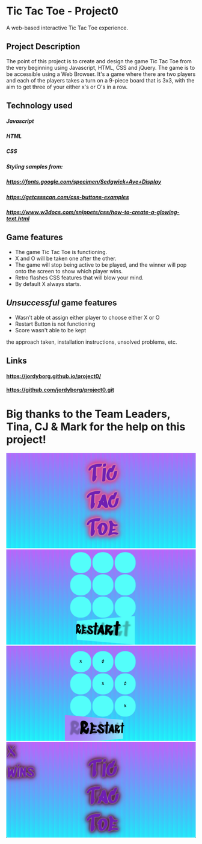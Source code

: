 # Tic Tac Toe - Project0

A web-based interactive Tic Tac Toe experience.

## Project Description

The point of this project is to create and design the game Tic Tac Toe from the very beginning using Javascript, HTML, CSS and jQuery. 
The game is to be accessible using a Web Browser.
It's a game where there are two players and each of the players takes a turn on a 9-piece board that is 3x3, with the aim to get three of your either x's or O's in a row. 

## Technology used

##### Javascript
##### HTML
##### CSS
##### Styling samples from:
##### https://fonts.google.com/specimen/Sedgwick+Ave+Display
##### https://getcssscan.com/css-buttons-examples
##### https://www.w3docs.com/snippets/css/how-to-create-a-glowing-text.html

## Game features

- The game Tic Tac Toe is functioning.
- X and O will be taken one after the other. 
- The game will stop being active to be played, and the winner will pop onto the screen to show which player wins.
- Retro flashes CSS features that will blow your mind. 
- By default X always starts.

## ___Unsuccessful___ game features

- Wasn't able ot assign either player to choose either X or O 
- Restart Button is not functioning 
- Score wasn't able to be kept

the approach taken, installation instructions, unsolved problems, etc.

## Links

#### https://jordyborg.github.io/project0/
#### https://github.com/jordyborg/project0.git

# Big thanks to the Team Leaders, Tina, CJ & Mark for the help on this project! 

![1](images/1.png) 
![2](images/2.png) 
![3](images/3.png) 
![4](images/4.png)